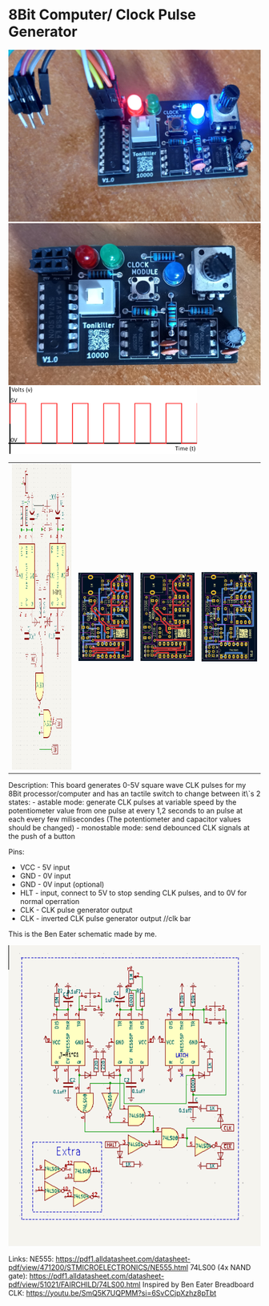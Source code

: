 # 8Bit Computer/ Clock Pulse Generator


<img src=https://github.com/Tonikiller10000/8BitProcessor/blob/main/ClkPulseGenerator/ComputerClk_Pictures/p1.jpg/>
<img src=https://github.com/Tonikiller10000/8BitProcessor/blob/main/ClkPulseGenerator/ComputerClk_Pictures/p2.jpg/>
<img src=https://github.com/Tonikiller10000/8BitProcessor/blob/main/ClkPulseGenerator/ComputerClk_Pictures/d1.png/>


<table>
  <tr>
    <td><img src=https://github.com/Tonikiller10000/8BitProcessor/blob/main/ClkPulseGenerator/ComputerClk_Pictures/s1.png height=610/></td>
    <td><img src=https://github.com/Tonikiller10000/8BitProcessor/blob/main/ClkPulseGenerator/ComputerClk_Pictures/s2.png/></td>
    <td><img src=https://github.com/Tonikiller10000/8BitProcessor/blob/main/ClkPulseGenerator/ComputerClk_Pictures/s3.png/></td>
    <td><img src=https://github.com/Tonikiller10000/8BitProcessor/blob/main/ClkPulseGenerator/ComputerClk_Pictures/s4.png/></td>
  </tr>
 </table>
Description:
This board generates 0-5V square wave CLK pulses for my 8Bit processor/computer and has an tactile switch to change between it\`s 2 states:
- astable mode: generate CLK pulses at variable speed by the potentiometer value from one pulse at every 1,2 seconds to an pulse at each every few milisecondes (The potentiometer and capacitor values should be changed)
- monostable mode: send debounced CLK signals at the push of a button

Pins:
- VCC - 5V input
- GND - 0V input
- GND - 0V input (optional)
- HLT - input, connect to 5V to stop sending CLK pulses, and to 0V for normal operration
- CLK - CLK pulse generator output
- CLK - inverted CLK pulse generator output   //clk bar

This is the Ben Eater schematic made by me.

<img src=https://github.com/Tonikiller10000/8BitProcessor/blob/main/ClkPulseGenerator/ComputerClk_Pictures/s.png height=600/>

Links:
NE555: https://pdf1.alldatasheet.com/datasheet-pdf/view/471200/STMICROELECTRONICS/NE555.html
74LS00 (4x NAND gate): https://pdf1.alldatasheet.com/datasheet-pdf/view/51021/FAIRCHILD/74LS00.html
Inspired by Ben Eater Breadboard CLK: https://youtu.be/SmQ5K7UQPMM?si=6SvCCjpXzhz8pTbt



